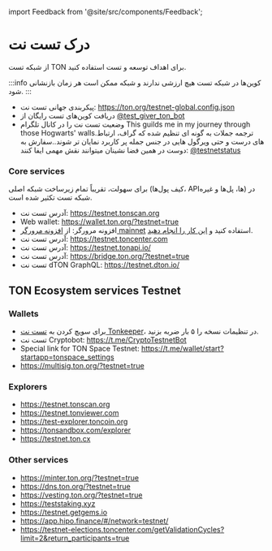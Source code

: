 import Feedback from '@site/src/components/Feedback';

# درک تست نت

از شبکه تست TON برای اهداف توسعه و تست استفاده کنید.

:::info
کوین‌ها در شبکه تست هیچ ارزشی ندارند و شبکه ممکن است هر زمان بازنشانی شود.
:::

- پیکربندی جهانی تست نت: https://ton.org/testnet-global.config.json
- دریافت کوین‌های تست رایگان از [@test_giver_ton_bot](https://t.me/testgiver_ton_bot)
- وضعیت تست نت را در کانال تلگرام This guilds me in my journey through those Hogwarts' walls.ترجمه جملات به گونه ای تنظیم شده که گراف، ارتباط های درست و حتی ویرگول هایی در جنس جمله پر کاربرد نمایان تر شوند..سفارش به دوست در همین فضا نشینان میتوانند نقش مهمی ایفا کنند: [@testnetstatus](https://t.me/testnetstatus)

### Core services

برای سهولت، تقریباً تمام زیرساخت شبکه اصلی (کیف پول‌ها، APIها، پل‌ها و غیره) در شبکه تست تکثیر شده است.

- آدرس تست نت: https://testnet.tonscan.org
- Web wallet: https://wallet.ton.org/?testnet=true
- افزونه مرورگر: از [افزونه مرورگر mainnet](https://chrome.google.com/webstore/detail/ton-wallet/nphplpgoakhhjchkkhmiggakijnkhfnd) استفاده کنید و [این کار را انجام دهید](https://github.com/toncenter/ton-wallet#switch-between-mainnettestnet-in-extension).
- آدرس تست نت: https://testnet.toncenter.com
- آدرس تست نت: https://testnet.tonapi.io/
- آدرس تست نت: https://bridge.ton.org/?testnet=true
- تست نت dTON GraphQL: https://testnet.dton.io/

## TON Ecosystem services Testnet

### Wallets

- برای سویچ کردن به [تست نت Tonkeeper](https://tonkeeper.com/)، در تنظیمات نسخه را ۵ بار ضربه بزنید.
- تست نت Cryptobot: https://t.me/CryptoTestnetBot
- Special link for TON Space Testnet: https://t.me/wallet/start?startapp=tonspace_settings
- https://multisig.ton.org/?testnet=true

### Explorers

- https://testnet.tonscan.org
- https://testnet.tonviewer.com
- https://test-explorer.toncoin.org
- https://tonsandbox.com/explorer
- https://testnet.ton.cx

### Other services

- https://minter.ton.org/?testnet=true
- https://dns.ton.org/?testnet=true
- https://vesting.ton.org/?testnet=true
- https://teststaking.xyz
- https://testnet.getgems.io
- https://app.hipo.finance/#/network=testnet/
- https://testnet-elections.toncenter.com/getValidationCycles?limit=2&return_participants=true

<Feedback />

